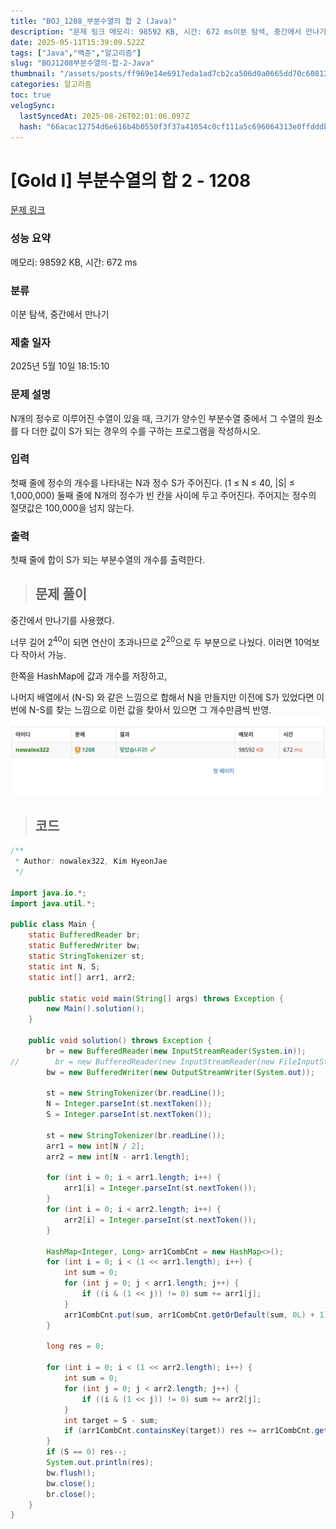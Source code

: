```yaml
---
title: "BOJ_1208_부분수열의 합 2 (Java)"
description: "문제 링크 메모리: 98592 KB, 시간: 672 ms이분 탐색, 중간에서 만나기2025년 5월 10일 18:15:10중간에서 만나기를 사용했다.너무 길어 $2^{40}$이 되면 연산이 초과나므로$2^{20}$으로 두 부분으로 나눴다. 이러면 10억보다 작아서 가능."
date: 2025-05-11T15:39:09.522Z
tags: ["Java","백준","알고리즘"]
slug: "BOJ1208부분수열의-합-2-Java"
thumbnail: "/assets/posts/ff969e14e6917eda1ad7cb2ca506d0a0665dd70c60812c5f9a62e0995edb9446.png"
categories: 알고리즘
toc: true
velogSync:
  lastSyncedAt: 2025-08-26T02:01:06.097Z
  hash: "66acac12754d6e616b4b0550f3f37a41054c0cf111a5c696064313e0ffdddb81"
---
```


# [Gold I] 부분수열의 합 2 - 1208 

[문제 링크](https://www.acmicpc.net/problem/1208) 

### 성능 요약

메모리: 98592 KB, 시간: 672 ms

### 분류

이분 탐색, 중간에서 만나기

### 제출 일자

2025년 5월 10일 18:15:10

### 문제 설명

<p>N개의 정수로 이루어진 수열이 있을 때, 크기가 양수인 부분수열 중에서 그 수열의 원소를 다 더한 값이 S가 되는 경우의 수를 구하는 프로그램을 작성하시오.</p>

### 입력 

 <p>첫째 줄에 정수의 개수를 나타내는 N과 정수 S가 주어진다. (1 ≤ N ≤ 40, |S| ≤ 1,000,000) 둘째 줄에 N개의 정수가 빈 칸을 사이에 두고 주어진다. 주어지는 정수의 절댓값은 100,000을 넘지 않는다.</p>

### 출력 

 <p>첫째 줄에 합이 S가 되는 부분수열의 개수를 출력한다.</p>

> ## 문제 풀이

중간에서 만나기를 사용했다.

너무 길어 $2^{40}$이 되면 연산이 초과나므로
$2^{20}$으로 두 부분으로 나눴다. 이러면 10억보다 작아서 가능.

한쪽을 HashMap에 값과 개수를 저장하고,

나머지 배열에서 (N-S) 와 같은 느낌으로 합해서 N을 만들지만 이전에 S가 있었다면 이번에 N-S를 찾는 느낌으로 이런 값을 찾아서 있으면 그 개수만큼씩 반영.
![](/assets/posts/ff969e14e6917eda1ad7cb2ca506d0a0665dd70c60812c5f9a62e0995edb9446.png)

> ## 코드

```java
/**
 * Author: nowalex322, Kim HyeonJae
 */

import java.io.*;
import java.util.*;

public class Main {
    static BufferedReader br;
    static BufferedWriter bw;
    static StringTokenizer st;
    static int N, S;
    static int[] arr1, arr2;

    public static void main(String[] args) throws Exception {
        new Main().solution();
    }

    public void solution() throws Exception {
        br = new BufferedReader(new InputStreamReader(System.in));
//        br = new BufferedReader(new InputStreamReader(new FileInputStream("src/main/java/BOJ_1208_부분수열의합2/input.txt")));
        bw = new BufferedWriter(new OutputStreamWriter(System.out));

        st = new StringTokenizer(br.readLine());
        N = Integer.parseInt(st.nextToken());
        S = Integer.parseInt(st.nextToken());

        st = new StringTokenizer(br.readLine());
        arr1 = new int[N / 2];
        arr2 = new int[N - arr1.length];

        for (int i = 0; i < arr1.length; i++) {
            arr1[i] = Integer.parseInt(st.nextToken());
        }
        for (int i = 0; i < arr2.length; i++) {
            arr2[i] = Integer.parseInt(st.nextToken());
        }

        HashMap<Integer, Long> arr1CombCnt = new HashMap<>();
        for (int i = 0; i < (1 << arr1.length); i++) {
            int sum = 0;
            for (int j = 0; j < arr1.length; j++) {
                if ((i & (1 << j)) != 0) sum += arr1[j];
            }
            arr1CombCnt.put(sum, arr1CombCnt.getOrDefault(sum, 0L) + 1);
        }

        long res = 0;

        for (int i = 0; i < (1 << arr2.length); i++) {
            int sum = 0;
            for (int j = 0; j < arr2.length; j++) {
                if ((i & (1 << j)) != 0) sum += arr2[j];
            }
            int target = S - sum;
            if (arr1CombCnt.containsKey(target)) res += arr1CombCnt.get(target);
        }
        if (S == 0) res--;
        System.out.println(res);
        bw.flush();
        bw.close();
        br.close();
    }
}
```